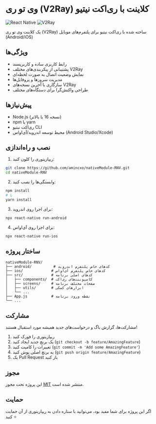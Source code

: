 
# وی تو ری (V2Ray) کلاینت با ری‌اکت نیتیو

![React Native](https://img.shields.io/badge/react_native-%2320232a.svg?style=for-the-badge&logo=react&logoColor=%2361DAFB)
![V2Ray](https://img.shields.io/badge/V2Ray-3A6DAD.svg?style=for-the-badge&logo=v2ray&logoColor=white)

یک کلاینت وی تو ری (V2Ray) ساخته شده با ری‌اکت نیتیو برای پلتفرم‌های موبایل (Android/iOS)

## ویژگی‌ها

- رابط کاربری ساده و کاربرپسند
- پشتیبانی از پیکربندی‌های مختلف V2Ray
- نمایش وضعیت اتصال به صورت لحظه‌ای
- مدیریت سرورها و پروفایل‌ها
- سازگاری با آخرین نسخه‌های V2Ray
- طراحی واکنش‌گرا برای دستگاه‌های مختلف

## پیش‌نیازها

- Node.js (نسخه 16 یا بالاتر)
- npm یا yarn
- ری‌اکت نیتیو CLI
- محیط توسعه اندروید/آی‌اواس (Android Studio/Xcode)

## نصب و راه‌اندازی

1. ریپازیتوری را کلون کنید:
```bash
git clone https://github.com/amincxo/nativeModule-RNV.git
cd nativeModule-RNV
```

2. وابستگی‌ها را نصب کنید:
```bash
npm install
# یا
yarn install
```

3. برای اجرا روی اندروید:
```bash
npx react-native run-android
```

4. برای اجرا روی آی‌اواس:
```bash
npx react-native run-ios
```

## ساختار پروژه

```
nativeModule-RNV/
├── android/          # کدهای خاص پلتفرم اندروید
├── ios/             # کدهای خاص پلتفرم آی‌اواس
├── src/             # کدهای اصلی برنامه
│   ├── components/  # کامپوننت‌های ری‌اکت
│   ├── screens/     # صفحات مختلف برنامه
│   ├── utils/       # ابزارهای کمکی
│   └── ...         
├── App.js           # نقطه ورود برنامه
└── ...
```

## مشارکت

مشارکت‌ها، گزارش باگ و درخواست‌های جدید همیشه مورد استقبال هستند!

1. ریپازیتوری را فورک کنید
2. یک برنچ جدید ایجاد کنید (`git checkout -b feature/AmazingFeature`)
3. تغییرات را کامیت کنید (`git commit -m 'Add some AmazingFeature'`)
4. به برنچ اصلی پوش کنید (`git push origin feature/AmazingFeature`)
5. یک Pull Request باز کنید

## مجوز

این پروژه تحت مجوز [MIT](LICENSE) منتشر شده است.

## حمایت

اگر این پروژه برای شما مفید بود، می‌توانید با ستاره دادن به ریپازیتوری از آن حمایت کنید ⭐
```
